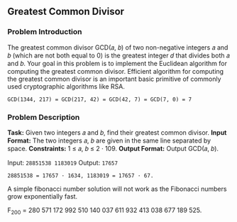 ## Greatest Common Divisor

### Problem Introduction
The greatest common divisor GCD(𝑎, 𝑏) of two non-negative integers 𝑎 and 𝑏
(which are not both equal to 0) is the greatest integer 𝑑 that divides both 𝑎 and 𝑏.
Your goal in this problem is to implement the Euclidean algorithm for computing
the greatest common divisor.
Efficient algorithm for computing the greatest common divisor is an important
basic primitive of commonly used cryptographic algorithms like RSA.

```GCD(1344, 217) = GCD(217, 42) = GCD(42, 7) = GCD(7, 0) = 7```

### Problem Description

**Task:** Given two integers 𝑎 and 𝑏, find their greatest common divisor.
**Input Format:** The two integers 𝑎, 𝑏 are given in the same line separated by space.
**Constraints:** 1 ≤ 𝑎, 𝑏 ≤ 2 · 109.
**Output Format:** Output GCD(𝑎, 𝑏).

Input:
```28851538 1183019```
Output:
```17657```

```28851538 = 17657 · 1634, 1183019 = 17657 · 67.```

A simple fibonacci number solution will not work as the Fibonacci numbers grow exponentially fast.

F<sub>200</sub> = 280 571 172 992 510 140 037 611 932 413 038 677 189 525.

